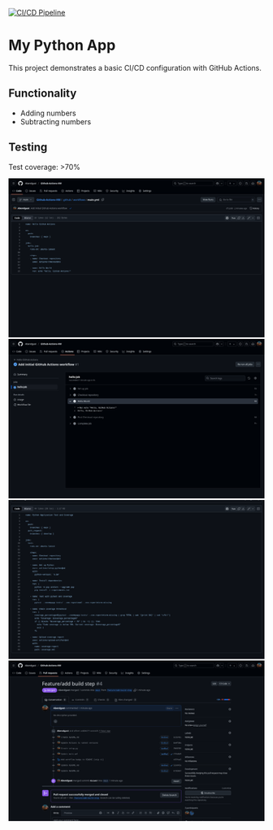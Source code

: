 [![CI/CD Pipeline](https://github.com/Abendgast/Github-Actions-HW/actions/workflows/main.yml/badge.svg?branch=feature%2Fadd-build-step)](https://github.com/Abendgast/Github-Actions-HW/actions/workflows/main.yml)
# My Python App

This project demonstrates a basic CI/CD configuration with GitHub Actions.

## Functionality

- Adding numbers
- Subtracting numbers

## Testing

Test coverage: >70%


![Screenshot 1](images/image.png)
![Screenshot 2](images/image2.png)
![Screenshot 3](images/image3.png)
![Screenshot 4](images/image4.png)
